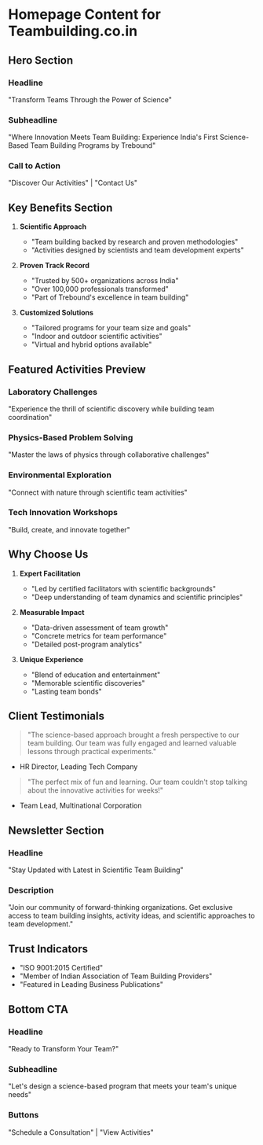# Homepage Content for Teambuilding.co.in

## Hero Section
### Headline
"Transform Teams Through the Power of Science"

### Subheadline
"Where Innovation Meets Team Building: Experience India's First Science-Based Team Building Programs by Trebound"

### Call to Action
"Discover Our Activities" | "Contact Us"

## Key Benefits Section
1. **Scientific Approach**
   - "Team building backed by research and proven methodologies"
   - "Activities designed by scientists and team development experts"

2. **Proven Track Record**
   - "Trusted by 500+ organizations across India"
   - "Over 100,000 professionals transformed"
   - "Part of Trebound's excellence in team building"

3. **Customized Solutions**
   - "Tailored programs for your team size and goals"
   - "Indoor and outdoor scientific activities"
   - "Virtual and hybrid options available"

## Featured Activities Preview
### Laboratory Challenges
"Experience the thrill of scientific discovery while building team coordination"

### Physics-Based Problem Solving
"Master the laws of physics through collaborative challenges"

### Environmental Exploration
"Connect with nature through scientific team activities"

### Tech Innovation Workshops
"Build, create, and innovate together"

## Why Choose Us
1. **Expert Facilitation**
   - "Led by certified facilitators with scientific backgrounds"
   - "Deep understanding of team dynamics and scientific principles"

2. **Measurable Impact**
   - "Data-driven assessment of team growth"
   - "Concrete metrics for team performance"
   - "Detailed post-program analytics"

3. **Unique Experience**
   - "Blend of education and entertainment"
   - "Memorable scientific discoveries"
   - "Lasting team bonds"

## Client Testimonials
> "The science-based approach brought a fresh perspective to our team building. Our team was fully engaged and learned valuable lessons through practical experiments."
- HR Director, Leading Tech Company

> "The perfect mix of fun and learning. Our team couldn't stop talking about the innovative activities for weeks!"
- Team Lead, Multinational Corporation

## Newsletter Section
### Headline
"Stay Updated with Latest in Scientific Team Building"

### Description
"Join our community of forward-thinking organizations. Get exclusive access to team building insights, activity ideas, and scientific approaches to team development."

## Trust Indicators
- "ISO 9001:2015 Certified"
- "Member of Indian Association of Team Building Providers"
- "Featured in Leading Business Publications"

## Bottom CTA
### Headline
"Ready to Transform Your Team?"

### Subheadline
"Let's design a science-based program that meets your team's unique needs"

### Buttons
"Schedule a Consultation" | "View Activities" 